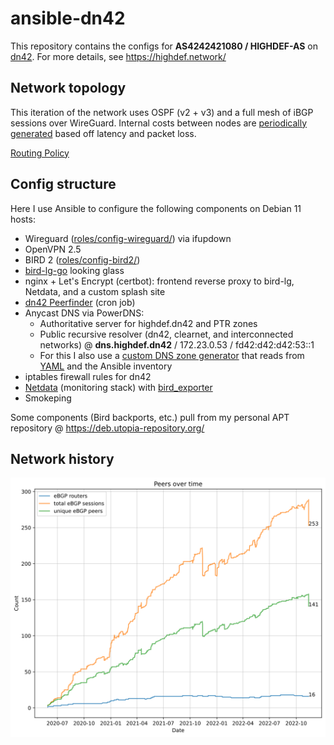 # ansible-dn42

This repository contains the configs for **AS4242421080 / HIGHDEF-AS** on [dn42](https://dn42.dev/Home). For more details, see https://highdef.network/

## Network topology

This iteration of the network uses OSPF (v2 + v3) and a full mesh of iBGP sessions over WireGuard. Internal costs between nodes are [periodically generated](scripts/igpping/) based off latency and packet loss.

[Routing Policy](ROUTING-POLICY.md)

## Config structure

Here I use Ansible to configure the following components on Debian 11 hosts:

- Wireguard ([roles/config-wireguard/](roles/config-wireguard/)) via ifupdown
- OpenVPN 2.5
- BIRD 2 ([roles/config-bird2/](roles/config-bird2/))
- [bird-lg-go](https://github.com/xddxdd/bird-lg-go) looking glass
- nginx + Let's Encrypt (certbot): frontend reverse proxy to bird-lg, Netdata, and a custom splash site
- [dn42 Peerfinder](https://dn42.us/peers) (cron job)
- Anycast DNS via PowerDNS:
  - Authoritative server for highdef.dn42 and PTR zones
  - Public recursive resolver (dn42, clearnet, and interconnected networks) @ **dns.highdef.dn42** / 172.23.0.53 / fd42:d42:d42:53::1
  - For this I also use a [custom DNS zone generator](scripts/make-dns-zones.py) that reads from [YAML](global-config/dns-entries.yml) and the Ansible inventory
- iptables firewall rules for dn42
- [Netdata](https://www.netdata.cloud/) (monitoring stack) with [bird_exporter](https://github.com/czerwonk/bird_exporter)
- Smokeping

Some components (Bird backports, etc.) pull from my personal APT repository @ https://deb.utopia-repository.org/

## Network history

![History of my network](history.svg)
